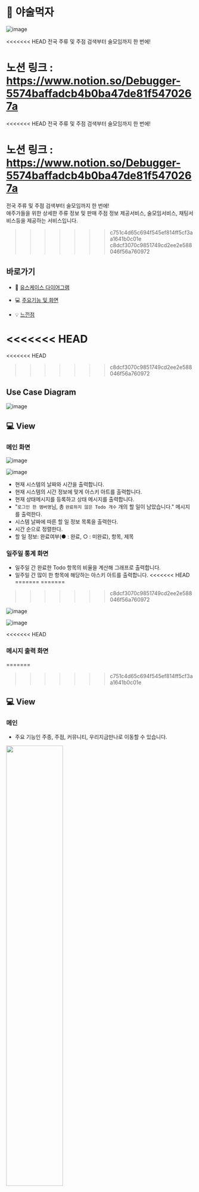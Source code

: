 # 🍻 야술먹자

![image](https://user-images.githubusercontent.com/50407047/96961838-74681300-1540-11eb-9c85-bf8dceee3bfb.png)

<<<<<<< HEAD
전국 주류 및 주점 검색부터 술모임까지 한 번에!

노션 링크 : https://www.notion.so/Debugger-5574baffadcb4b0ba47de81f5470267a
=======
<<<<<<< HEAD
전국 주류 및 주점 검색부터 술모임까지 한 번에!

노션 링크 : https://www.notion.so/Debugger-5574baffadcb4b0ba47de81f5470267a
=======

전국 주류 및 주점 검색부터 술모임까지 한 번에!  
애주가들을 위한 상세한 주류 정보 및 판매 주점 정보 제공서비스,
술모임서비스, 채팅서비스등을 제공하는 서비스입니다.
>>>>>>> c751c4d65c694f545ef814ff5cf3aa1641b0c01e
>>>>>>> c8dcf3070c9851749cd2ee2e588046f56a760972

## 바로가기

- 📐 [유스케이스 다이어그램](https://github.com/hayeon17kim/hackathon-project#-view)

- :computer: [주요기능 및 화면](https://github.com/hayeon17kim/hackathon-project#-view)

- 💡 [느낀점](https://github.com/hayeon17kim/hackathon-project#-%EB%8A%90%EB%82%80%EC%A0%90)

<<<<<<< HEAD
=======
<<<<<<< HEAD
>>>>>>> c8dcf3070c9851749cd2ee2e588046f56a760972
## Use Case Diagram

![image](https://user-images.githubusercontent.com/50407047/96969210-17268e80-154d-11eb-860c-95b911c995cf.png)

## :computer: View

### 메인 화면

![image](https://user-images.githubusercontent.com/68311187/96958390-4088ef80-1538-11eb-8ba2-35d5d809320f.png)

![image](https://user-images.githubusercontent.com/68311187/96958175-a9bc3300-1537-11eb-9973-177148fb1be4.png)

- 현재 시스템의 날짜와 시간을 출력합니다.
- 현재 시스템의 시간 정보에 맞게 아스키 아트를 출력합니다.
- 현재 상태메시지를 등록하고 상태 메시지를 출력합니다.
- "`로그인 한 멤버명`님, 총 `완료하지 않은 Todo 개수` 개의 할 일이 남았습니다." 메시지를 출력한다.
- 시스템 날짜에 따른 할 일 정보 목록을 출력한다.
- 시간 순으로 정렬한다.
- 할 일 정보: 완료여부(● : 완료, ○ : 미완료), 항목, 제목

### 일주일 통계 화면

- 일주일 간 완료한 Todo 항목의 비율을 계산해 그래프로 출력합니다.
- 일주일 간 많이 한 항목에 해당하는 아스키 아트를 출력합니다.
<<<<<<< HEAD
=======
=======
>>>>>>> c8dcf3070c9851749cd2ee2e588046f56a760972

![image](https://user-images.githubusercontent.com/68311187/96958320-03bcf880-1538-11eb-9351-867d8ba16b25.png)

![image](https://user-images.githubusercontent.com/68311187/96958360-23ecb780-1538-11eb-9fcf-2e55c64ba12c.png)

<<<<<<< HEAD
### 메시지 출력 화면

=======

>>>>>>> c751c4d65c694f545ef814ff5cf3aa1641b0c01e

## 💻 View
### 메인
-   주요 기능인 주종, 주점, 커뮤니티, 우리지금만나로 이동할 수 있습니다.  
<img src="/app/메인10.jpg" width="55%" height="55%">    
  
  
### 주류 리스트
-   등록된 주류를 전체 및 카테고리별로 분류하여 페이징처리 후 주류 리스트 페이지에 출력합니다. 
<img src="/app/주점리스트.jpg" width="60%" height="60%">  
             

### 주류 상세
-   제조사, 소재지, 용량 등 등록된 주류의 상세정보와 그 주류를 판매하는 주점의
 리스트가 나오고 그 주점의 위치 정보를 지도를 통해 확인할 수 있습니다.
<img src="/app/주점상세.jpg" width="60%" height="60%">  
<img src="/app/리뷰.jpg" width="60%" height="60%">  

<<<<<<< HEAD
### 메시지 출력 화면

=======

### 주점 리스트
- 카테고리별로 주점들을 확인할 수 있고 주점의 위치 정보가 지도에 표시되며 사용자와 주점간의 거리를 확인할 수 있습니다.
<img src="/app/주점리스트수정.jpg" width="60%" height="60%">


### 주점 상세
- 주점리스트에서 주점을 선택하면 상세정보와 그 주점이 판매하는 주류정보, 안주정보, 해당 주점의 리뷰를 확인 할 수 있고 공유하기 버튼으로 카카오톡 공유가 가능합니다.
<img src="/app/주점상세1.jpg" width="60%" height="60%">
<img src="/app/리뷰.jpg" width="60%" height="60%">


### 모임 리스트
- 

<img src="/app/우리지금만나리스트.jpg" width="60%" height="60%"> 
<img src="/app/모임지도.jpg" width="60%" height="60%"> 


### 모임 상세

<img src="/app/모임상세.jpg" width="60%" height="60%"> 
<img src="/app/모임글쓰기.jpg" width="60%" height="60%"> 



### 모임 채팅
>>>>>>> c751c4d65c694f545ef814ff5cf3aa1641b0c01e
>>>>>>> c8dcf3070c9851749cd2ee2e588046f56a760972
- 아이디를 정하여 해당 아이디를 가진 사용자에게 메시지를 보낼 수 있습니다.
- 발신자와 제목을 아스키 아트와 함께 출력합니다.
- 커맨드 입력을 통해 메시지의 전송 받은시간,내용 등을 출력합니다.

![image](https://user-images.githubusercontent.com/68311187/96948918-aa49cf00-1521-11eb-8e15-cf5eaab6f65b.png)

![image](https://user-images.githubusercontent.com/68311187/96949020-ec731080-1521-11eb-9c29-083391de54a4.png)

<<<<<<< HEAD
=======
<<<<<<< HEAD
>>>>>>> c8dcf3070c9851749cd2ee2e588046f56a760972
## 💡 느낀점

- 짧은 시간 이내에 원하는 기능을 모두 구현하려다 보니 메서드명과 변수명에 일관성을 지키지 못하였다. 팀 프로젝트이니만큼 서로의 코드를 이해하기 위해서는 직관적인 메서드명과 변수명을 사용하는 것이 중요하다는 것을 느꼈다.
- 첫 프로젝트 때는 원하는 기능이 있어도 처음부터 '이건 안 될 것 같아'라고 시도를 꺼려했다. 그것이 아쉬움으로 남아 이번에는 안 될 것 같은 기능들도 일단 정리를 하고 단계를 나눠 하나하나 구현해보려고 노력해보니 훨씬 많은 것을 얻을 수 있었다. 앞으로의 프로젝트도 이러한 자세로 임해야겠다고 생각했다.
- 프로젝트에 적당한 수준의 문서화는 필요하다. 프로젝트 초반에 원하는 앱의 모습만을 생각했을 때는 막막함이 앞섰다. 그러나 유저 시나리오를 짜고 클래스 구조를 짜면서 유스케이스 단위로 구현해야 할 앱을 대하니 훨씬 빠르게 작업할 수 있었다. 뿐만 아니라 팀원과 소통할 때도 이 문서를 가지고 소통하니 원활하게 할 수 있었다.
<<<<<<< HEAD
=======
=======
- 게시글 신고관리
	- 등록된 신고접수현황(전체, 처리완료)을 확인할 수 있고, 접수된 신고의 내용을 확인한 후 게시글을 제재하거나 삭제할 수 있습니다.
	
<img src="/app/관리자리스트.jpg" width="60%" height="60%">
<img src="/app/관리자등록.jpg" width="60%" height="60%"> 
>>>>>>> c751c4d65c694f545ef814ff5cf3aa1641b0c01e
>>>>>>> c8dcf3070c9851749cd2ee2e588046f56a760972
